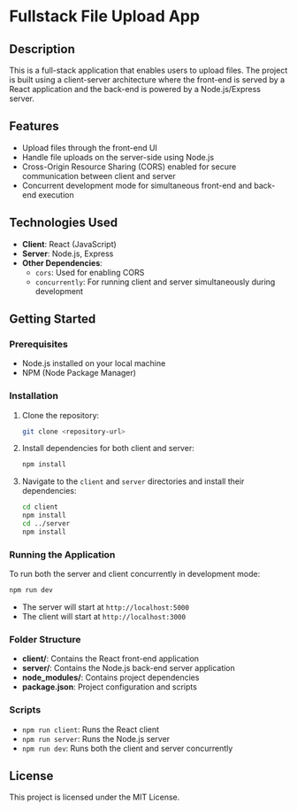 
# Fullstack File Upload App

## Description
This is a full-stack application that enables users to upload files. The project is built using a client-server architecture where the front-end is served by a React application and the back-end is powered by a Node.js/Express server.

## Features
- Upload files through the front-end UI
- Handle file uploads on the server-side using Node.js
- Cross-Origin Resource Sharing (CORS) enabled for secure communication between client and server
- Concurrent development mode for simultaneous front-end and back-end execution

## Technologies Used
- **Client**: React (JavaScript)
- **Server**: Node.js, Express
- **Other Dependencies**:
  - `cors`: Used for enabling CORS
  - `concurrently`: For running client and server simultaneously during development

## Getting Started

### Prerequisites
- Node.js installed on your local machine
- NPM (Node Package Manager)

### Installation

1. Clone the repository:
   ```bash
   git clone <repository-url>
   ```

2. Install dependencies for both client and server:
   ```bash
   npm install
   ```

3. Navigate to the `client` and `server` directories and install their dependencies:
   ```bash
   cd client
   npm install
   cd ../server
   npm install
   ```

### Running the Application

To run both the server and client concurrently in development mode:
```bash
npm run dev
```

- The server will start at `http://localhost:5000`
- The client will start at `http://localhost:3000`

### Folder Structure

- **client/**: Contains the React front-end application
- **server/**: Contains the Node.js back-end server application
- **node_modules/**: Contains project dependencies
- **package.json**: Project configuration and scripts

### Scripts

- `npm run client`: Runs the React client
- `npm run server`: Runs the Node.js server
- `npm run dev`: Runs both the client and server concurrently

## License
This project is licensed under the MIT License.
